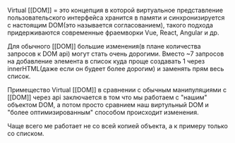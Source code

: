 Virtual [[DOM]] = это концепция в которой виртуальное представление пользовательского интерфейса хранится в памяти и синхронизируется с настоящим DOM(это называется согласованием), такого подхода придерживаются современные фраемворки Vue, React, Angular и др.

Для обычного [[DOM]] большие изменения(в плане количества запросов к DOM api) могут стать очень дорогими. Вместо ~7 запросов на добавление элемента в список куда проще создавать 1 через innerHTML(даже если он будеет более дорогим) и заменять прям весь список.

Примещество Virtual [[DOM]] в сравнении с обычным манипуляциями с [[DOM]] через api заключается в том что мы работаем с "нашим" объектом DOM, а потом просто сравнием наш виртульный DOM и "более оптимизированным" способом происходит изменения.

Чаще всего ме работает не со всей копией объекта, а к примеру только со списком.


